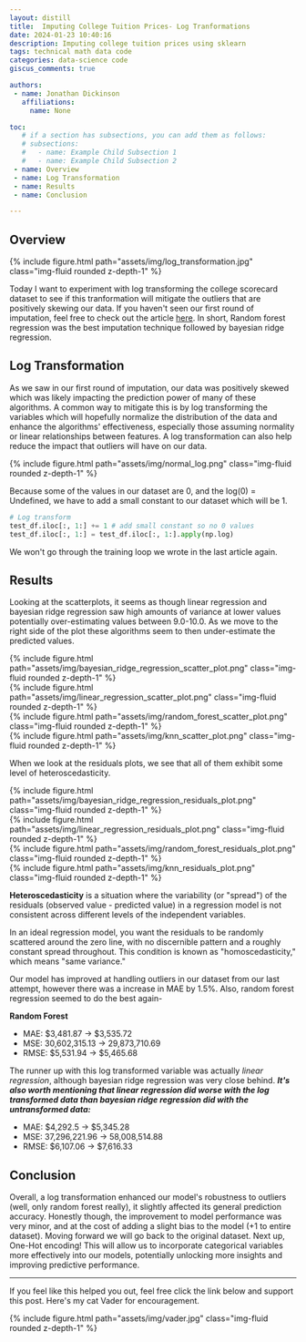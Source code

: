 ```yaml
---
layout: distill
title:  Imputing College Tuition Prices- Log Tranformations
date: 2024-01-23 10:40:16
description: Imputing college tuition prices using sklearn
tags: technical math data code
categories: data-science code
giscus_comments: true

authors:
 - name: Jonathan Dickinson
   affiliations:
     name: None

toc:
   # if a section has subsections, you can add them as follows:
   # subsections:
   #   - name: Example Child Subsection 1
   #   - name: Example Child Subsection 2
 - name: Overview
 - name: Log Transformation
 - name: Results
 - name: Conclusion

---
```

## Overview
<div class="row mt-3">
   <div class="col-sm mt-3 mt-md-0">
       {% include figure.html path="assets/img/log_transformation.jpg" class="img-fluid rounded z-depth-1" %}
   </div>
</div>

Today I want to experiment with log transforming the college scorecard dataset to see if this tranformation will mitigate the outliers that are positively skewing our data. If you haven't seen our first round of imputation, feel free to check out the article [here](https://jonathjd.github.io/blog/2024/college-costs/). In short, Random forest regression was the best imputation technique followed by bayesian ridge regression.


## Log Transformation
As we saw in our first round of imputation, our data was positively skewed which was likely impacting the prediction power of many of these algorithms. A common way to mitigate this is by log transforming the variables which will hopefully normalize the distribution of the data and enhance the algorithms' effectiveness, especially those assuming normality or linear relationships between features. A log transformation can also help reduce the impact that outliers will have on our data.

<div class="row mt-3">
   <div class="col-sm mt-3 mt-md-0">
       {% include figure.html path="assets/img/normal_log.png" class="img-fluid rounded z-depth-1" %}
   </div>
</div>

Because some of the values in our dataset are 0, and the log(0) = Undefined, we have to add a small constant to our dataset which will be 1.

```python
# Log transform
test_df.iloc[:, 1:] += 1 # add small constant so no 0 values
test_df.iloc[:, 1:] = test_df.iloc[:, 1:].apply(np.log)
```

We won't go through the training loop we wrote in the last article again.

## Results
Looking at the scatterplots, it seems as though linear regression and bayesian ridge regression saw high amounts of variance at lower values potentially over-estimating values between 9.0-10.0. As we move to the right side of the plot these algorithms seem to then under-estimate the predicted values.

<div class="row mt-3">
   <div class="col-sm mt-3 mt-md-0">
       {% include figure.html path="assets/img/bayesian_ridge_regression_scatter_plot.png" class="img-fluid rounded z-depth-1" %}
   </div>
</div>

<div class="row mt-3">
   <div class="col-sm mt-3 mt-md-0">
       {% include figure.html path="assets/img/linear_regression_scatter_plot.png" class="img-fluid rounded z-depth-1" %}
   </div>
</div>

<div class="row mt-3">
   <div class="col-sm mt-3 mt-md-0">
       {% include figure.html path="assets/img/random_forest_scatter_plot.png" class="img-fluid rounded z-depth-1" %}
   </div>
</div>

<div class="row mt-3">
   <div class="col-sm mt-3 mt-md-0">
       {% include figure.html path="assets/img/knn_scatter_plot.png" class="img-fluid rounded z-depth-1" %}
   </div>
</div>

When we look at the residuals plots, we see that all of them exhibit some level of heteroscedasticity. 

<div class="row mt-3">
   <div class="col-sm mt-3 mt-md-0">
       {% include figure.html path="assets/img/bayesian_ridge_regression_residuals_plot.png" class="img-fluid rounded z-depth-1" %}
   </div>
</div>

<div class="row mt-3">
   <div class="col-sm mt-3 mt-md-0">
       {% include figure.html path="assets/img/linear_regression_residuals_plot.png" class="img-fluid rounded z-depth-1" %}
   </div>
</div>

<div class="row mt-3">
   <div class="col-sm mt-3 mt-md-0">
       {% include figure.html path="assets/img/random_forest_residuals_plot.png" class="img-fluid rounded z-depth-1" %}
   </div>
</div>

<div class="row mt-3">
   <div class="col-sm mt-3 mt-md-0">
       {% include figure.html path="assets/img/knn_residuals_plot.png" class="img-fluid rounded z-depth-1" %}
   </div>
</div>

**Heteroscedasticity** is a situation where the variability (or "spread") of the residuals (observed value - predicted value) in a regression model is not consistent across different levels of the independent variables. 

In an ideal regression model, you want the residuals to be randomly scattered around the zero line, with no discernible pattern and a roughly constant spread throughout. This condition is known as "homoscedasticity," which means "same variance."

Our model has improved at handling outliers in our dataset from our last attempt, however there was a increase in MAE by 1.5%. Also, random forest regression seemed to do the best again-

**Random Forest**
- MAE: $3,481.87 -> $3,535.72
- MSE: 30,602,315.13 -> 29,873,710.69
- RMSE: $5,531.94 -> $5,465.68

The runner up with this log transformed variable was actually *linear regression*, although bayesian ridge regression was very close behind. ***It's also worth mentioning that linear regression did worse with the log transformed data than bayesian ridge regression did with the untransformed data:***

- MAE: $4,292.5 -> $5,345.28
- MSE: 37,296,221.96 -> 58,008,514.88
- RMSE: $6,107.06 -> $7,616.33

## Conclusion
Overall, a log transformation enhanced our model's robustness to outliers (well, only random forest really), it slightly affected its general prediction accuracy. Honestly though, the improvement to model performance was very minor, and at the cost of adding a slight bias to the model (+1 to entire dataset). Moving forward we will go back to the original dataset. Next up, One-Hot encoding! This will allow us to incorporate categorical variables more effectively into our models, potentially unlocking more insights and improving predictive performance.

<hr>

If you feel like this helped you out, feel free click the link below and support this post. Here's my cat Vader for encouragement.

<div class="row mt-3">
   <div class="col-sm mt-3 mt-md-0">
       {% include figure.html path="assets/img/vader.jpg" class="img-fluid rounded z-depth-1" %}
   </div>
</div>


<script type="text/javascript" src="https://cdnjs.buymeacoffee.com/1.0.0/button.prod.min.js" data-name="bmc-button" data-slug="jdickinson" data-color="#5F7FFF" data-emoji=""  data-font="Lato" data-text="Buy me a coffee" data-outline-color="#000000" data-font-color="#ffffff" data-coffee-color="#FFDD00" ></script>





